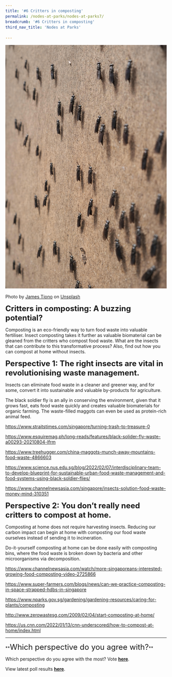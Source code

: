 ```yaml
---
title: '#6 Critters in composting'
permalink: /nodes-at-parks/nodes-at-parks7/
breadcrumb: '#6 Critters in composting'
third_nav_title: 'Nodes at Parks'

---
```


![]()![nodes-at-parks-11-min](../images/nodes-at-parks-11-min.jpg)

Photo by [James Tiono](https://unsplash.com/@jamestiono?utm_source=unsplash&utm_medium=referral&utm_content=creditCopyText) on [Unsplash](https://unsplash.com/s/photos/black-soldier-fly?utm_source=unsplash&utm_medium=referral&utm_content=creditCopyText)



**<font size="5">Critters in composting: A buzzing potential?</font>**

Composting is an eco-friendly way to turn food waste into valuable fertiliser. Insect composting takes it further as valuable biomaterial can be gleaned from the critters who compost food waste. What are the insects that can contribute to this transformative process? Also, find out how you can compost at home without insects.



**<font size="5">Perspective 1: The right insects are vital in revolutionising waste management.</font>** 

Insects can eliminate food waste in a cleaner and greener way, and for some, convert it into sustainable and valuable by-products for agriculture. 

The black soldier fly is an ally in conserving the environment, given that it grows fast, eats food waste quickly and creates valuable biomaterials for organic farming. The waste-filled maggots can even be used as protein-rich animal feed. 

<a href="https://www.straitstimes.com/singapore/turning-trash-to-treasure-0"  target="_blank">https://www.straitstimes.com/singapore/turning-trash-to-treasure-0</a>

<a href="https://www.esquiremag.ph/long-reads/features/black-solider-fly-waste-a00293-20210804-lfrm"  target="_blank">https://www.esquiremag.ph/long-reads/features/black-solider-fly-waste-a00293-20210804-lfrm</a>

<a href="https://www.treehugger.com/china-maggots-munch-away-mountains-food-waste-4866603"  target="_blank">https://www.treehugger.com/china-maggots-munch-away-mountains-food-waste-4866603</a>

<a href="https://www.science.nus.edu.sg/blog/2022/02/07/interdisciplinary-team-to-develop-blueprint-for-sustainable-urban-food-waste-management-and-food-systems-using-black-soldier-flies/"  target="_blank">https://www.science.nus.edu.sg/blog/2022/02/07/interdisciplinary-team-to-develop-blueprint-for-sustainable-urban-food-waste-management-and-food-systems-using-black-soldier-flies/</a>

<a href="https://www.channelnewsasia.com/singapore/insects-solution-food-waste-money-mind-310351"  target="_blank">https://www.channelnewsasia.com/singapore/insects-solution-food-waste-money-mind-310351</a>



**<font size="5">Perspective 2: You don’t really need critters to compost at home.</font>** 

Composting at home does not require harvesting insects. Reducing our carbon impact can begin at home with composting our food waste ourselves instead of sending it to incineration. 

Do-it-yourself composting at home can be done easily with composting bins, where the food waste is broken down by bacteria and other microorganisms via decomposition. 

<a href="https://www.channelnewsasia.com/watch/more-singaporeans-interested-growing-food-composting-video-2725866"  target="_blank">https://www.channelnewsasia.com/watch/more-singaporeans-interested-growing-food-composting-video-2725866</a>

<a href="https://www.super-farmers.com/blogs/news/can-we-practice-composting-in-space-strapped-hdbs-in-singapore"  target="_blank">https://www.super-farmers.com/blogs/news/can-we-practice-composting-in-space-strapped-hdbs-in-singapore</a>

<a href="https://www.nparks.gov.sg/gardening/gardening-resources/caring-for-plants/composting"  target="_blank">https://www.nparks.gov.sg/gardening/gardening-resources/caring-for-plants/composting</a>

<a href="http://www.zerowastesg.com/2009/02/04/start-composting-at-home"  target="_blank">http://www.zerowastesg.com/2009/02/04/start-composting-at-home/</a>

<a href="https://us.cnn.com/2022/01/13/cnn-underscored/how-to-compost-at-home/index.html"  target="_blank">https://us.cnn.com/2022/01/13/cnn-underscored/how-to-compost-at-home/index.html</a>



<HR>
**<FONT SIZE ="5">Which perspective do you agree with?</FONT>**

Which perspective do you agree with the most? Vote **<a href="https://forms.gle/YgUqtqRDHg9fZ8a48" target=_blank>here</a>**.

View latest poll results **<a href="https://docs.google.com/forms/d/1HL7JJHVch6vYghpVp6grYCsyWswtUXmPHEXH50ukTfE/viewanalytics?usp=forms_home&ths=true" target="_blank">here</a>**.